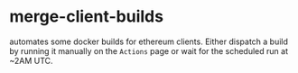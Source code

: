 # merge-client-builds
automates some docker builds for ethereum clients. Either dispatch a build by running it manually on the `Actions` page or wait for the scheduled run at ~2AM UTC. 
